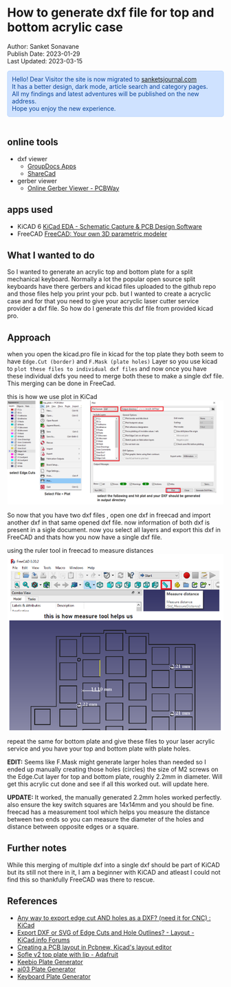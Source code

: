 # How to generate dxf file for top and bottom acrylic case
Author: Sanket Sonavane    
Publish Date: 2023-01-29    
Last Updated: 2023-03-15

<div style="color: #084298; background-color: #cfe2ff; padding: 10px; border: 1px solid #b6d4fe; border-radius: 5px;">  
Hello! Dear Visitor the site is now migrated to <a href="https://www.sanketsjournal.com">sanketsjournal.com</a>  <br>
It has a better design, dark mode, article search and category pages.  <br>
All my findings and latest adventures will be published on the new address. <br>  
Hope you enjoy the new experience.  
</div> <br>

## online tools
- dxf viewer 
    - [GroupDocs Apps](https://products.groupdocs.app/viewer/total)
    - [ShareCad](https://sharecad.org/viewer#0a7995d0-074d-4ff6-8dc1-8e200449112e16030-ext)
- gerber viewer 
    - [Online Gerber Viewer - PCBWay](https://www.pcbway.com/project/OnlineGerberViewer.html)

## apps used
- KiCAD 6 [KiCad EDA - Schematic Capture & PCB Design Software](https://www.kicad.org/)
- FreeCAD [FreeCAD: Your own 3D parametric modeler](https://www.freecadweb.org/)

## What I wanted to do
So I wanted to generate an acrylic top and bottom plate for a split mechanical keyboard. Normally a lot the popular open source split keyboards have there gerbers and kicad files uploaded to the github repo and those files help you print your pcb. but I wanted to create a acryclic case and for that you need to give your acryclic laser cutter service provider a dxf file. So how do I generate this dxf file from provided kicad pro.

## Approach
when you open the kicad.pro file in kicad for the top plate they both seem to have `Edge.Cut (border)` and `F.Mask (plate holes)` Layer so you use kicad to `plot these files to individual dxf files` and now once you have these individual dxfs you need to merge both these to make a single dxf file. This merging can be done in FreeCad.

this is how we use plot in KiCad  
![kicad-plot](/assets/img/dxf/kicad-plot.png) 

So now that you have two dxf files , open one dxf in freecad and import another dxf in that same opened dxf file. now information of both dxf is present in a sigle document. now you select all layers and export this dxf in FreeCAD and thats how you now have a single dxf file.

using the ruler tool in freecad to measure distances
![freecad-ruler-tool](/assets/img/dxf/free-cad-ruler.png)

repeat the same for bottom plate and give these files to your laser acrylic service and you have your top and bottom plate with plate holes.


**EDIT:**
Seems like F.Mask might generate larger holes than needed so I ended up manually creating those holes (circles) the size of M2 screws on the Edge.Cut layer for top and bottom plate, roughly 2.2mm in diameter. Will get this acrylic cut done and see if all this worked out. will update here.

**UPDATE:**
It worked, the manually generated 2.2mm holes worked perfectly. also ensure the key switch squares are 14x14mm and you should be fine. freecad has a measurement tool which helps you measure the distance between two ends so you can measure the diameter of the holes and distance between opposite edges or a square.

## Further notes
While this merging of multiple dxf into a single dxf should be part of KiCAD but its still not there in it, I am a beginner with KiCAD and atleast I could not find this so thankfully FreeCAD was there to rescue.

## References
- [Any way to export edge cut AND holes as a DXF? (need it for CNC) : KiCad](https://www.reddit.com/r/KiCad/comments/rggd0l/any_way_to_export_edge_cut_and_holes_as_a_dxf/)
- [Export DXF or SVG of Edge Cuts and Hole Outlines? - Layout - KiCad.info Forums](https://forum.kicad.info/t/export-dxf-or-svg-of-edge-cuts-and-hole-outlines/4761/2) 
- [Creating a PCB layout in Pcbnew, Kicad's layout editor](https://techexplorations.com/guides/kicad/2e/pcbnew-layout/) 
- [Sofle v2 top plate with lip - Adafruit](https://blog.adafruit.com/2022/03/10/sofle-v2-top-plate-w-lip-3dthursday-3dprinting/) 
- [Keebio Plate Generator](https://plate.keeb.io/) 
- [ai03 Plate Generator](https://kbplate.ai03.com/) 
- [Keyboard Plate Generator](https://eswai.github.io/plategen/plategen.html) 